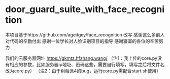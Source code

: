 # door_guard_suite_with_face_recognition
本项目基于https://github.com/ageitgey/face_recognition 改写
感谢这么多前人对代码的辛勤付出
感谢一位学长对人脸识别项目的指导
感谢寝室的各位的辛苦努力


我们的云服务器网址 https://gkmtz.hfzhang.wang/
（注1：我上传的core.py没有相应的参数，比如服务器ip地址、密码这些，需要自行填写，填写之后将文件名改为core.py）
（注2：由于树莓派4的bug，运行core.py需配合start.sh使用）
